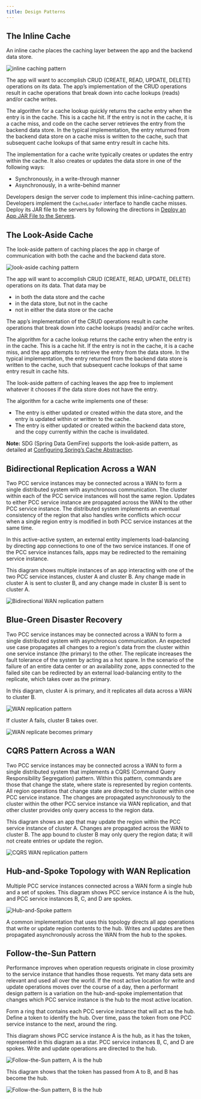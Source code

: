```yaml
---
title: Design Patterns
---
```

<a id="design-patterns"></a>

## <a id="inline-cache"></a> The Inline Cache

An inline cache places the caching layer between the app
and the backend data store.

![inline caching pattern](inline.png)

The app will want to accomplish CRUD
(CREATE, READ, UPDATE, DELETE) operations on its data.
The app’s implementation of the CRUD operations result in cache operations
that break down into cache lookups (reads) and/or cache writes.

The algorithm for a cache lookup quickly returns the cache entry
when the entry is in the cache.
This is a cache hit.
If the entry is not in the cache, it is a cache miss,
and code on the cache server retrieves the entry
from the backend data store.
In the typical implementation,
the entry returned from the backend data store on a cache miss
is written to the cache,
such that subsequent cache lookups of that same entry result in cache hits.

The implementation for a cache write typically creates or updates
the entry within the cache.
It also creates or updates the data store in one of the following ways:

- Synchronously, in a write-through manner
- Asynchronously, in a write-behind manner

Developers design the server code to implement this inline-caching pattern.
Developers implement the `CacheLoader` interface to handle cache misses.
Deploy its JAR file to the servers by following the directions in 
[Deploy an App JAR File to the Servers](./using-pcc.html#deploy-app-jars).

## <a id="lookaside-cache"></a> The Look-Aside Cache

The look-aside pattern of caching places the app in charge
of communication with both the cache and the backend data store.

![look-aside caching pattern](look-aside.png)

The app will want to accomplish CRUD
(CREATE, READ, UPDATE, DELETE) operations on its data.
That data may be 

- in both the data store and the cache
- in the data store, but not in the cache
- not in either the data store or the cache

The app’s implementation of the CRUD operations result in cache operations
that break down into cache lookups (reads) and/or cache writes.

The algorithm for a cache lookup returns the cache entry
when the entry is in the cache.
This is a cache hit.
If the entry is not in the cache, it is a cache miss,
and the app attempts to retrieve the entry from the data store.
In the typical implementation,
the entry returned from the backend data store is written to the cache,
such that subsequent cache lookups of that same entry result in cache hits.

The look-aside pattern of caching leaves the app free to implement
whatever it chooses if the data store does not have the entry.

The algorithm for a cache write implements one of these:

- The entry is either updated or created within the data store,
and the entry is updated within or written to the cache.
- The entry is either updated or created within the backend data store,
and the copy currently within the cache is invalidated.

<p class='note'><strong>Note:</strong> SDG (Spring Data GemFire) 
supports the look-aside pattern, as detailed at
<a href="https://docs.spring.io/spring-data/gemfire/docs/current/reference/html/#bootstrap-annotation-config-caching">Configuring Spring’s Cache Abstraction</a>.</p>

## <a id="active-active-WAN-pattern"></a> Bidirectional Replication Across a WAN

Two PCC service instances may be connected across a WAN to form
a single distributed system with asynchronous communication.
The cluster within each of the PCC service instances will host the same region.
Updates to either PCC service instance
are propagated across the WAN to the other PCC service instance.
The distributed system implements an eventual consistency
of the region
that also handles write conflicts which occur when a single
region entry is modified in both PCC service instances at the same
time.

In this active-active system, an external entity implements load-balancing 
by directing app connections to one of the two service instances. 
If one of the PCC service instances fails,
apps may be redirected to the remaining service instance.

This diagram shows multiple instances of an app interacting
with one of the two PCC service instances, cluster A and cluster B.
Any change made in cluster A is sent to cluster B,
and any change made in cluster B is sent to cluster A.

![Bidirectional WAN replication pattern](WAN-bidirectional.png)

## <a id="WAN-pattern"></a> Blue-Green Disaster Recovery

Two PCC service instances may be connected across a WAN to form
a single distributed system with asynchronous communication.
An expected use case propagates all changes to a region's data
from the cluster within one service instance (the primary) to the other.
The replicate increases the fault tolerance of the system by
acting as a hot spare.
In the scenario of the failure of an entire data center or an
availability zone,
apps connected to the failed site can be redirected 
by an external load-balancing entity to the replicate,
which takes over as the primary.

In this diagram, cluster A is primary, and it replicates all data
across a WAN to cluster B.

![WAN replication pattern](WAN1.png)

If cluster A fails,
cluster B takes over.

![WAN replicate becomes primary](WAN2.png)

## <a id="CQRS-WAN-pattern"></a> CQRS Pattern Across a WAN

Two PCC service instances may be connected across a WAN to form
a single distributed system that implements
a CQRS (Command Query Responsibility Segregation) pattern.
Within this pattern, commands are those that change the state,
where state is represented by region contents.
All region operations that change state are directed to the cluster within one
PCC service instance.
The changes are propagated asynchronously to the cluster within the other
PCC service instance via WAN replication,
and that other cluster provides only query access to the region data.

This diagram shows an app that may update the region
within the PCC service instance of cluster A.
Changes are propagated across the WAN to cluster B. 
The app bound to cluster B may only query the region data;
it will not create entries or update the region.

![CQRS WAN replication pattern](WAN-CQRS.png)

## <a id="hub-spoke-pattern"></a> Hub-and-Spoke Topology with WAN Replication

Multiple PCC service instances connected across a WAN
form a single hub and a set of spokes.
This diagram shows PCC service instance A is the hub,
and PCC service instances B, C, and D are spokes.

![Hub-and-Spoke pattern](hub-spoke.png)

A common implementation that uses this topology directs all app operations
that write or update region contents to the hub.
Writes and updates are then propagated asynchronously across the WAN
from the hub to the spokes.

## <a id="follow-the-sun-pattern"></a> Follow-the-Sun Pattern

Performance improves when operation requests originate
in close proximity to the service instance that handles
those requests.
Yet many data sets are relevant and used all over the world.
If the most active location for write and update operations moves over the
course of a day,
then a performant design pattern is a variation on the hub-and-spoke
implementation that changes which PCC service instance is the hub
to the most active location.

Form a ring that contains each PCC service instance that will
act as the hub.
Define a token to identify the hub.
Over time, pass the token from one PCC service instance to the 
next, around the ring.

This diagram shows PCC service instance A is the hub,
as it has the token, represented in this diagram as a star.
PCC service instances B, C, and D are spokes.
Write and update operations are directed to the hub.

![Follow-the-Sun pattern, A is the hub](follow-the-sun-1.png)

This diagram shows that the token has passed from A to B,
and B has become the hub.

![Follow-the-Sun pattern, B is the hub](follow-the-sun-2.png)

